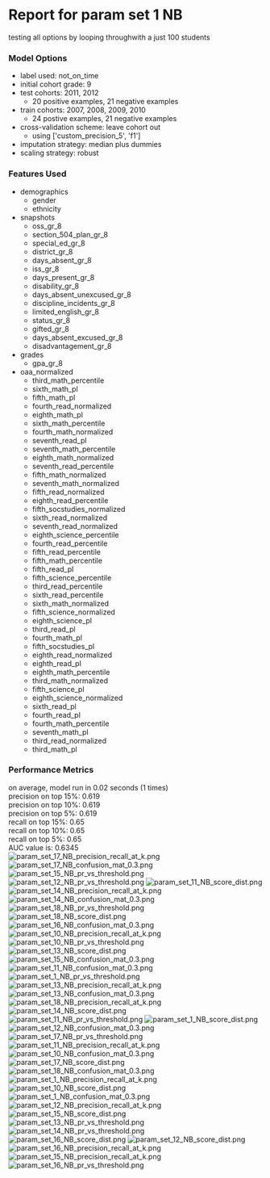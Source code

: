 # Report for param set 1 NB
testing all options by looping throughwith a just 100 students

### Model Options
* label used: not_on_time
* initial cohort grade: 9
* test cohorts: 2011, 2012
	 * 20 positive examples, 21 negative examples
* train cohorts: 2007, 2008, 2009, 2010
	 * 24 postive examples, 21 negative examples
* cross-validation scheme: leave cohort out
	 * using ['custom_precision_5', 'f1']
* imputation strategy: median plus dummies
* scaling strategy: robust

### Features Used
* demographics
	 * gender
	 * ethnicity
* snapshots
	 * oss_gr_8
	 * section_504_plan_gr_8
	 * special_ed_gr_8
	 * district_gr_8
	 * days_absent_gr_8
	 * iss_gr_8
	 * days_present_gr_8
	 * disability_gr_8
	 * days_absent_unexcused_gr_8
	 * discipline_incidents_gr_8
	 * limited_english_gr_8
	 * status_gr_8
	 * gifted_gr_8
	 * days_absent_excused_gr_8
	 * disadvantagement_gr_8
* grades
	 * gpa_gr_8
* oaa_normalized
	 * third_math_percentile
	 * sixth_math_pl
	 * fifth_math_pl
	 * fourth_read_normalized
	 * eighth_math_pl
	 * sixth_math_percentile
	 * fourth_math_normalized
	 * seventh_read_pl
	 * seventh_math_percentile
	 * eighth_math_normalized
	 * seventh_read_percentile
	 * fifth_math_normalized
	 * seventh_math_normalized
	 * fifth_read_normalized
	 * eighth_read_percentile
	 * fifth_socstudies_normalized
	 * sixth_read_normalized
	 * seventh_read_normalized
	 * eighth_science_percentile
	 * fourth_read_percentile
	 * fifth_read_percentile
	 * fifth_math_percentile
	 * fifth_read_pl
	 * fifth_science_percentile
	 * third_read_percentile
	 * sixth_read_percentile
	 * sixth_math_normalized
	 * fifth_science_normalized
	 * eighth_science_pl
	 * third_read_pl
	 * fourth_math_pl
	 * fifth_socstudies_pl
	 * eighth_read_normalized
	 * eighth_read_pl
	 * eighth_math_percentile
	 * third_math_normalized
	 * fifth_science_pl
	 * eighth_science_normalized
	 * sixth_read_pl
	 * fourth_read_pl
	 * fourth_math_percentile
	 * seventh_math_pl
	 * third_read_normalized
	 * third_math_pl

### Performance Metrics
on average, model run in 0.02 seconds (1 times) <br/>precision on top 15%: 0.619 <br/>precision on top 10%: 0.619 <br/>precision on top 5%: 0.619 <br/>recall on top 15%: 0.65 <br/>recall on top 10%: 0.65 <br/>recall on top 5%: 0.65 <br/>AUC value is: 0.6345 <br/>![param_set_17_NB_precision_recall_at_k.png](figs/param_set_17_NB_precision_recall_at_k.png)
![param_set_17_NB_confusion_mat_0.3.png](figs/param_set_17_NB_confusion_mat_0.3.png)
![param_set_15_NB_pr_vs_threshold.png](figs/param_set_15_NB_pr_vs_threshold.png)
![param_set_12_NB_pr_vs_threshold.png](figs/param_set_12_NB_pr_vs_threshold.png)
![param_set_11_NB_score_dist.png](figs/param_set_11_NB_score_dist.png)
![param_set_14_NB_precision_recall_at_k.png](figs/param_set_14_NB_precision_recall_at_k.png)
![param_set_14_NB_confusion_mat_0.3.png](figs/param_set_14_NB_confusion_mat_0.3.png)
![param_set_18_NB_pr_vs_threshold.png](figs/param_set_18_NB_pr_vs_threshold.png)
![param_set_18_NB_score_dist.png](figs/param_set_18_NB_score_dist.png)
![param_set_16_NB_confusion_mat_0.3.png](figs/param_set_16_NB_confusion_mat_0.3.png)
![param_set_10_NB_precision_recall_at_k.png](figs/param_set_10_NB_precision_recall_at_k.png)
![param_set_10_NB_pr_vs_threshold.png](figs/param_set_10_NB_pr_vs_threshold.png)
![param_set_13_NB_score_dist.png](figs/param_set_13_NB_score_dist.png)
![param_set_15_NB_confusion_mat_0.3.png](figs/param_set_15_NB_confusion_mat_0.3.png)
![param_set_11_NB_confusion_mat_0.3.png](figs/param_set_11_NB_confusion_mat_0.3.png)
![param_set_1_NB_pr_vs_threshold.png](figs/param_set_1_NB_pr_vs_threshold.png)
![param_set_13_NB_precision_recall_at_k.png](figs/param_set_13_NB_precision_recall_at_k.png)
![param_set_13_NB_confusion_mat_0.3.png](figs/param_set_13_NB_confusion_mat_0.3.png)
![param_set_18_NB_precision_recall_at_k.png](figs/param_set_18_NB_precision_recall_at_k.png)
![param_set_14_NB_score_dist.png](figs/param_set_14_NB_score_dist.png)
![param_set_11_NB_pr_vs_threshold.png](figs/param_set_11_NB_pr_vs_threshold.png)
![param_set_1_NB_score_dist.png](figs/param_set_1_NB_score_dist.png)
![param_set_12_NB_confusion_mat_0.3.png](figs/param_set_12_NB_confusion_mat_0.3.png)
![param_set_17_NB_pr_vs_threshold.png](figs/param_set_17_NB_pr_vs_threshold.png)
![param_set_11_NB_precision_recall_at_k.png](figs/param_set_11_NB_precision_recall_at_k.png)
![param_set_10_NB_confusion_mat_0.3.png](figs/param_set_10_NB_confusion_mat_0.3.png)
![param_set_17_NB_score_dist.png](figs/param_set_17_NB_score_dist.png)
![param_set_18_NB_confusion_mat_0.3.png](figs/param_set_18_NB_confusion_mat_0.3.png)
![param_set_1_NB_precision_recall_at_k.png](figs/param_set_1_NB_precision_recall_at_k.png)
![param_set_10_NB_score_dist.png](figs/param_set_10_NB_score_dist.png)
![param_set_1_NB_confusion_mat_0.3.png](figs/param_set_1_NB_confusion_mat_0.3.png)
![param_set_12_NB_precision_recall_at_k.png](figs/param_set_12_NB_precision_recall_at_k.png)
![param_set_15_NB_score_dist.png](figs/param_set_15_NB_score_dist.png)
![param_set_13_NB_pr_vs_threshold.png](figs/param_set_13_NB_pr_vs_threshold.png)
![param_set_14_NB_pr_vs_threshold.png](figs/param_set_14_NB_pr_vs_threshold.png)
![param_set_16_NB_score_dist.png](figs/param_set_16_NB_score_dist.png)
![param_set_12_NB_score_dist.png](figs/param_set_12_NB_score_dist.png)
![param_set_16_NB_precision_recall_at_k.png](figs/param_set_16_NB_precision_recall_at_k.png)
![param_set_15_NB_precision_recall_at_k.png](figs/param_set_15_NB_precision_recall_at_k.png)
![param_set_16_NB_pr_vs_threshold.png](figs/param_set_16_NB_pr_vs_threshold.png)
